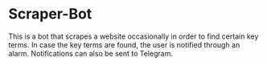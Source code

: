 # Scraper-Bot

This is a bot that scrapes a website occasionally in order to find certain key terms. In case the key terms are found, the user is notified through an alarm. Notifications can also be sent to Telegram.
